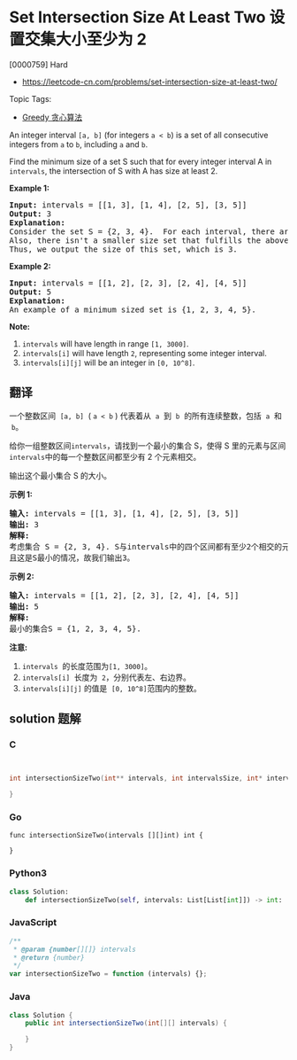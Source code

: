 # Set Intersection Size At Least Two 设置交集大小至少为 2

[0000759] Hard

- https://leetcode-cn.com/problems/set-intersection-size-at-least-two/

Topic Tags:

- [Greedy 贪心算法](https://leetcode-cn.com/tag/greedy/)

An integer interval `[a, b]` (for integers `a < b`) is a set of all consecutive integers from `a` to `b`, including `a` and `b`.

Find the minimum size of a set S such that for every integer interval A in `intervals`, the intersection of S with A has size at least 2.

**Example 1:**

<pre><b>Input:</b> intervals = [[1, 3], [1, 4], [2, 5], [3, 5]]
<b>Output:</b> 3
<b>Explanation:</b>
Consider the set S = {2, 3, 4}.  For each interval, there are at least 2 elements from S in the interval.
Also, there isn't a smaller size set that fulfills the above condition.
Thus, we output the size of this set, which is 3.
</pre>

**Example 2:**

<pre><b>Input:</b> intervals = [[1, 2], [2, 3], [2, 4], [4, 5]]
<b>Output:</b> 5
<b>Explanation:</b>
An example of a minimum sized set is {1, 2, 3, 4, 5}.
</pre>

**Note:**

1.  `intervals` will have length in range `[1, 3000]`.
2.  `intervals[i]` will have length `2`, representing some integer interval.
3.  `intervals[i][j]` will be an integer in `[0, 10^8]`.

## 翻译

一个整数区间  `[a, b]`  ( `a < b` ) 代表着从  `a`  到  `b`  的所有连续整数，包括  `a`  和  `b`。

给你一组整数区间`intervals`，请找到一个最小的集合 S，使得 S 里的元素与区间`intervals`中的每一个整数区间都至少有 2 个元素相交。

输出这个最小集合 S 的大小。

**示例 1:**

<pre><strong>输入:</strong> intervals = [[1, 3], [1, 4], [2, 5], [3, 5]]
<strong>输出:</strong> 3
<strong>解释:</strong>
考虑集合 S = {2, 3, 4}. S与intervals中的四个区间都有至少2个相交的元素。
且这是S最小的情况，故我们输出3。
</pre>

**示例 2:**

<pre><strong>输入:</strong> intervals = [[1, 2], [2, 3], [2, 4], [4, 5]]
<strong>输出:</strong> 5
<strong>解释:</strong>
最小的集合S = {1, 2, 3, 4, 5}.
</pre>

**注意:**

1.  `intervals`  的长度范围为`[1, 3000]`。
2.  `intervals[i]`  长度为  `2`，分别代表左、右边界。
3.  `intervals[i][j]` 的值是  `[0, 10^8]`范围内的整数。

## solution 题解

### C

```c


int intersectionSizeTwo(int** intervals, int intervalsSize, int* intervalsColSize){

}


```

### Go

```golang
func intersectionSizeTwo(intervals [][]int) int {

}
```

### Python3

```python
class Solution:
    def intersectionSizeTwo(self, intervals: List[List[int]]) -> int:

```

### JavaScript

```javascript
/**
 * @param {number[][]} intervals
 * @return {number}
 */
var intersectionSizeTwo = function (intervals) {};
```

### Java

```java
class Solution {
    public int intersectionSizeTwo(int[][] intervals) {

    }
}
```
